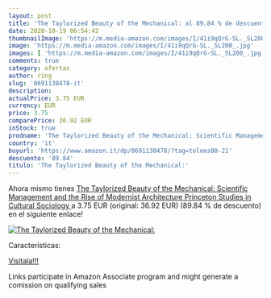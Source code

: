 ```yaml
---
layout: post
title: 'The Taylorized Beauty of the Mechanical: al 89.84 % de descuento'
date: 2020-10-19 06:54:42
thumbnailImage: 'https://m.media-amazon.com/images/I/41i9qQrG-SL._SL200_.jpg'
image: 'https://m.media-amazon.com/images/I/41i9qQrG-SL._SL200_.jpg'
images: [ 'https://m.media-amazon.com/images/I/41i9qQrG-SL._SL200_.jpg' ]
comments: true
category: ofertas
author: ring
slug: '0691138478-it'
description:
actualPrice: 3.75 EUR
currency: EUR
price: 3.75
comparePrice: 36.92 EUR
inStock: true
prodname: 'The Taylorized Beauty of the Mechanical: Scientific Management and the Rise of Modernist Architecture  Princeton Studies in Cultural Sociology '
country: 'it'
buyurl: 'https://www.amazon.it/dp/0691138478/?tag=tolees00-21'
descuento: '89.84'
titulo: 'The Taylorized Beauty of the Mechanical:'
---
```


Ahora mismo tienes [The Taylorized Beauty of the Mechanical: Scientific Management and the Rise of Modernist Architecture  Princeton Studies in Cultural Sociology ](https://www.amazon.it/dp/0691138478/?tag=tolees00-21) a 3.75 EUR (original: 36.92 EUR) (89.84 %  de descuento) en el siguiente enlace!

[![The Taylorized Beauty of the Mechanical:](https://m.media-amazon.com/images/I/41i9qQrG-SL._SL200_.jpg)](https://www.amazon.it/dp/0691138478/?tag=tolees00-21)

Características:


[Visítala!!!](https://www.amazon.it/dp/0691138478/?tag=tolees00-21)

Links participate in Amazon Associate program and might generate a comission on qualifying sales
